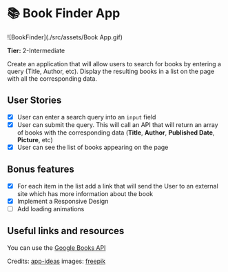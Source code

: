 # 📚️ Book Finder App 

![BookFinder](./src/assets/Book App.gif)

**Tier:** 2-Intermediate

Create an application that will allow users to search for books by entering a query (Title, Author, etc). Display the resulting books in a list on the page with all the corresponding data.

## User Stories

- [X] User can enter a search query into an `input` field
- [X] User can submit the query. This will call an API that will return an array of books with the corresponding data (**Title**, **Author**, **Published Date**, **Picture**, etc)
- [X] User can see the list of books appearing on the page

## Bonus features

- [X] For each item in the list add a link that will send the User to an external site which has more information about the book
- [X] Implement a Responsive Design
- [ ] Add loading animations

## Useful links and resources

You can use the [Google Books API](https://developers.google.com/books/docs/overview)

Credits: [app-ideas](https://github.com/florinpop17/app-ideas/)
images: [freepik](https://br.freepik.com/vetores-gratis/grupo-de-pessoas-lendo-e-pedindo-livros_3226177.htm#page=1&query=books&position=12)